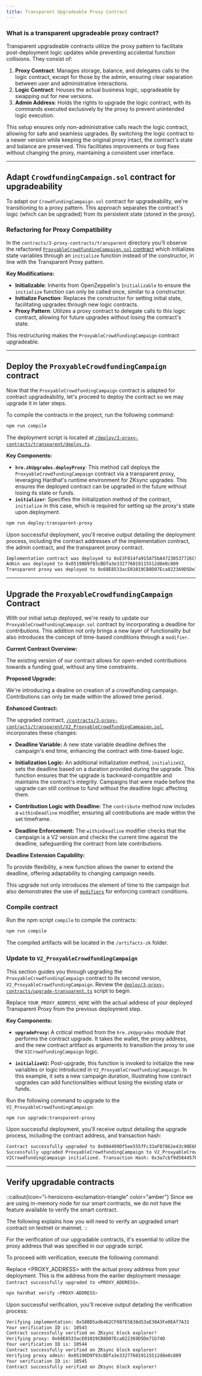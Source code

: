 ```yaml
---
title: Transparent Upgradeable Proxy Contract
---
```


### What is a transparent upgradeable proxy contract?

Transparent upgradeable contracts utilize the proxy pattern to facilitate post-deployment
logic updates while preventing accidental function collisions. They consist of:

1. **Proxy Contract**: Manages storage, balance, and delegates calls to the logic contract,
except for those by the admin, ensuring clear separation between user and administrative interactions.
1. **Logic Contract**: Houses the actual business logic, upgradeable by swapping out for new versions.
1. **Admin Address**: Holds the rights to upgrade the logic contract, with its commands executed
exclusively by the proxy to prevent unintended logic execution.

This setup ensures only non-administrative calls reach the logic contract, allowing
for safe and seamless upgrades. By switching the logic contract to a newer version
while keeping the original proxy intact, the contract's state and balance are preserved.
This facilitates improvements or bug fixes without changing the proxy, maintaining a
consistent user interface.

---

## Adapt `CrowdfundingCampaign.sol` contract for upgradeability

To adapt our `CrowdfundingCampaign.sol` contract for upgradeability, we're
transitioning to a proxy pattern. This approach separates the
contract's logic (which can be upgraded) from its persistent state
(stored in the proxy).

### Refactoring for Proxy Compatibility

In the `contracts/3-proxy-contracts/transparent` directory you'll observe the refactored
[`ProxyableCrowdfundingCampaign.sol` contract][proxyable-crowdfunding-campaign-sol]
which initializes state variables through an
`initialize` function instead of the constructor, in line with the
Transparent Proxy pattern.

**Key Modifications:**

- **Initializable**: Inherits from OpenZeppelin's `Initializable` to ensure the `initialize` function
can only be called once, similar to a constructor.
- **Initialize Function**: Replaces the constructor for setting initial state, facilitating upgrades
through new logic contracts.
- **Proxy Pattern**: Utilizes a proxy contract to delegate calls to this logic contract,
allowing for future upgrades without losing the contract's state.

This restructuring makes the `ProxyableCrowdfundingCampaign` contract upgradeable.

---

## Deploy the `ProxyableCrowdfundingCampaign` contract

Now that the `ProxyableCrowdfundingCampaign` contract is adapted for contract upgradeability, let's proceed to deploy
the contract so we may upgrade it in later steps.

To compile the contracts in the project, run the following command:

```bash [npm]
npm run compile
```

The deployment script is located at
[`/deploy/3-proxy-contracts/transparent/deploy.ts`][deploy-script].

**Key Components:**

- **`hre.zkUpgrades.deployProxy`**: This method call deploys the `ProxyableCrowdfundingCampaign`
contract via a transparent proxy, leveraging Hardhat's runtime environment for ZKsync upgrades.
This ensures the deployed contract can be upgraded in the future without losing its state or funds.
- **`initializer`**: Specifies the initialization method of the contract, `initialize` in this case,
which is required for setting up the proxy's state upon deployment.

```bash [npm]
npm run deploy:transparent-proxy
```

Upon successful deployment, you'll receive output detailing the deployment process,
including the contract addresses of the implementation
contract, the admin contract, and the transparent
proxy contract.

```bash
Implementation contract was deployed to 0xE3F814fa915A75bA47230537726C99f6517Da58e
Admin was deployed to 0x05198D9f93cBDfa3e332776019115512d8e0c809
Transparent proxy was deployed to 0x68E8533acE01019CB8D07Eca822369D5De71b74D
```

---

## Upgrade the `ProxyableCrowdfundingCampaign` Contract

With our initial setup deployed, we're ready to update our `ProxyableCrowdfundingCampaign.sol`
contract by incorporating a deadline for contributions. This addition not only brings
a new layer of functionality but also introduces the concept of time-based conditions
through a `modifier`.

**Current Contract Overview:**

The existing version of our contract allows for open-ended contributions towards a
funding goal, without any time constraints.

**Proposed Upgrade:**

We're introducing a dealine on creation of a crowdfunding campaign.
Contributions can only be made within the allowed time period.

**Enhanced Contract:**

The upgraded contract,
[`/contracts/3-proxy-contracts/transparent/V2_ProxyableCrowdfundingCampaign.sol`][v2-proxyable-crowdfunding-campaign-sol],
incorporates these changes:

- **Deadline Variable:** A new state variable deadline defines the campaign's end time,
enhancing the contract with time-based logic.

- **Initialization Logic:** An additional initialization method, `initializeV2`, sets the deadline
based on a duration provided during the upgrade. This function ensures that the upgrade is
backward-compatible and maintains the contract's integrity.
Campaigns that were made before the upgrade can still continue to fund without the deadline logic affecting them.

- **Contribution Logic with Deadline:** The `contribute` method now includes a `withinDeadline` modifier,
ensuring all contributions are made within the set timeframe.

- **Deadline Enforcement:** The `withinDeadline` modifier checks that the campaign is a V2 version and checks the current time against the deadline,
safeguarding the contract from late contributions.

**Deadline Extension Capability:**

To provide flexibility, a new function allows the owner to extend the deadline,
offering adaptability to changing campaign needs.

This upgrade not only introduces the element of time to the campaign but also
demonstrates the use of [`modifiers`](https://docs.soliditylang.org/en/latest/contracts.html#function-modifiers) for enforcing contract conditions.

### Compile contract

Run the npm script `compile` to compile the contracts:

```bash [npm]
npm run compile
```

The compiled artifacts will be located in the `/artifacts-zk` folder.

### Update to `V2_ProxyableCrowdfundingCampaign`

This section guides you through upgrading the `ProxyableCrowdfundingCampaign` contract
to its second version, `V2_ProxyableCrowdfundingCampaign`.
Review the [`deploy/3-proxy-contracts/upgrade-transparent.ts`][upgrade-script]
script to begin.

Replace `YOUR_PROXY_ADDRESS_HERE` with the actual address of your
deployed Transparent Proxy from the previous deployment step.

**Key Components:**

- **`upgradeProxy`:** A critical method from the `hre.zkUpgrades` module that
performs the contract upgrade. It takes the wallet, the proxy address, and the
new contract artifact as arguments to transition the proxy to use the `V2CrowdfundingCampaign` logic.

- **`initializeV2`:** Post-upgrade, this function is invoked to initialize the new
variables or logic introduced in `V2_ProxyableCrowdfundingCampaign`. In this example,
it sets a new campaign duration, illustrating how contract upgrades can add
functionalities without losing the existing state or funds.

Run the following command to upgrade to the `V2_ProxyableCrowdfundingCampaign`:

```bash [npm]
npm run upgrade:transparent-proxy
```

Upon successful deployment, you'll receive output detailing the upgrade process,
including the contract address, and transaction hash:

```bash
Contract successfully upgraded to 0x094499Df5ee555fFc33aF07862e43c90E6FEe501 with tx 0xe281c711b08cab3177b3a542af2e7e3def6602e8d34284127a4343b8e95dcf82
Successfully upgraded ProxyableCrowdfundingCampaign to V2_ProxyableCrowdfundingCampaign
V2CrowdfundingCampaign initialized. Transaction Hash: 0x3a7cbf9d584457bc6b452964f41e1971f22393724f103e41984e0282bd8cb5cc
```

---

## Verify upgradable contracts

::callout{icon="i-heroicons-exclamation-triangle" color="amber"}
Since we are using in-memory node for our smart contracts, we do not have the feature
available to verify the smart contract.

The following explains how you will need to verify an upgraded smart contract on testnet or mainnet.
::

For the verification of our upgradable contracts, it's essential to utilize the proxy address that was specified in our
upgrade script.

To proceed with verification, execute the following command:

Replace <PROXY_ADDRESS> with the actual proxy address from your deployment.
This is the address from the earlier deployment message: `Contract successfully upgraded to <PROXY_ADDRESS>`.

```bash [npm]
npx hardhat verify <PROXY-ADDRESS>
```

Upon successful verification, you'll receive output detailing the verification process:

```bash
Verifying implementation: 0x58BD5adb462CF087E5838d53aE38A3Fe0EAf7A31
Your verification ID is: 10543
Contract successfully verified on ZKsync block explorer!
Verifying proxy: 0x68E8533acE01019CB8D07Eca822369D5De71b74D
Your verification ID is: 10544
Contract successfully verified on ZKsync block explorer!
Verifying proxy admin: 0x05198D9f93cBDfa3e332776019115512d8e0c809
Your verification ID is: 10545
Contract successfully verified on ZKsync block explorer!
```

[proxyable-crowdfunding-campaign-sol]: https://github.com/matter-labs/zksync-contract-templates/blob/main/templates/101/contracts/3-proxy-contracts/transparent/ProxyableCrowdfundingCampaign.sol
[deploy-script]: https://github.com/matter-labs/zksync-contract-templates/blob/main/templates/101/deploy/3-proxy-contracts/transparent/deploy.ts
[v2-proxyable-crowdfunding-campaign-sol]: https://github.com/matter-labs/zksync-contract-templates/blob/main/templates/101/contracts/3-proxy-contracts/transparent/V2_ProxyableCrowdfundingCampaign.sol
[upgrade-script]: https://github.com/matter-labs/zksync-contract-templates/blob/main/templates/101/deploy/3-proxy-contracts/transparent/upgrade.ts
